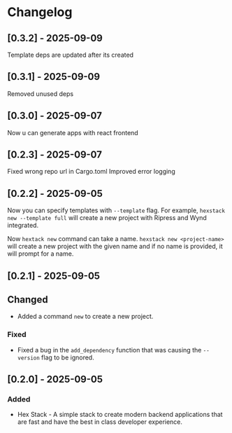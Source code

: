 # Changelog

## [0.3.2] - 2025-09-09

Template deps are updated after its created

## [0.3.1] - 2025-09-09

Removed unused deps

## [0.3.0] - 2025-09-07

Now u can generate apps with react frontend

## [0.2.3] - 2025-09-07

Fixed wrong repo url in Cargo.toml
Improved error logging

## [0.2.2] - 2025-09-05

Now you can specify templates with `--template` flag. For example, `hexstack new --template full` will create a new project with Ripress and Wynd integrated.

Now `hextack new` command can take a name. `hexstack new <project-name>` will create a new project with the given name and if no name is provided, it will prompt for a name.

## [0.2.1] - 2025-09-05

## Changed

- Added a command `new` to create a new project.

### Fixed

- Fixed a bug in the `add_dependency` function that was causing the `--version` flag to be ignored.

## [0.2.0] - 2025-09-05

### Added

- Hex Stack - A simple stack to create modern backend applications that are fast and have the best in class developer experience.
